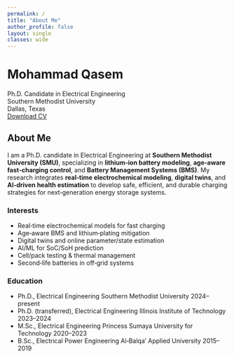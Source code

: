 ```yaml
---
permalink: /
title: "About Me"
author_profile: false
layout: single
classes: wide
---
```


<div class="mq-hero">
  <div class="mq-hero__inner">
    <div class="mq-hero__left">
      <div class="mq-hero__identity">
        <h1 class="mq-hero__name">Mohammad Qasem</h1>
        <div class="mq-hero__title">Ph.D. Candidate in Electrical Engineering</div>
        <div class="mq-hero__org">Southern Methodist University</div>
        <div class="mq-hero__location">Dallas, Texas</div>
        <div class="mq-hero__social">
          <a href="mailto:mqasem@mail.smu.edu" aria-label="Email"><i class="fas fa-envelope"></i></a>
          <a href="https://scholar.google.com" aria-label="Google Scholar"><i class="ai ai-google-scholar"></i></a>
          <a href="https://orcid.org" aria-label="ORCID"><i class="ai ai-orcid"></i></a>
          <a href="https://github.com/MohammadQasem97" aria-label="GitHub"><i class="fab fa-github"></i></a>
          <a href="https://www.linkedin.com" aria-label="LinkedIn"><i class="fab fa-linkedin"></i></a>
        </div>
        <a class="mq-button" href="{{ '/files/Mohammad_Qasem_CV.pdf' | absolute_url }}" target="_blank" rel="noopener">
          <i class="fas fa-download"></i> Download CV
        </a>
      </div>
    </div>
    <div class="mq-hero__right">
      <h2>About Me</h2>
      <p>
        I am a Ph.D. candidate in Electrical Engineering at <strong>Southern Methodist University (SMU)</strong>, specializing in
        <strong>lithium‑ion battery modeling</strong>, <strong>age‑aware fast‑charging control</strong>, and <strong>Battery Management Systems (BMS)</strong>.
        My research integrates <strong>real‑time electrochemical modeling</strong>, <strong>digital twins</strong>, and <strong>AI‑driven health estimation</strong>
        to develop safe, efficient, and durable charging strategies for next‑generation energy storage systems.
      </p>
      <div class="mq-grid">
        <div class="mq-card">
          <h3>Interests</h3>
          <ul>
            <li>Real‑time electrochemical models for fast charging</li>
            <li>Age‑aware BMS and lithium‑plating mitigation</li>
            <li>Digital twins and online parameter/state estimation</li>
            <li>AI/ML for SoC/SoH prediction</li>
            <li>Cell/pack testing &amp; thermal management</li>
            <li>Second‑life batteries in off‑grid systems</li>
          </ul>
        </div>
        <div class="mq-card">
          <h3>Education</h3>
          <ul class="mq-timeline">
            <li>
              <span class="mq-tl-degree">Ph.D., Electrical Engineering</span>
              <span class="mq-tl-inst">Southern Methodist University</span>
              <span class="mq-tl-year">2024–present</span>
            </li>
            <li>
              <span class="mq-tl-degree">Ph.D. (transferred), Electrical Engineering</span>
              <span class="mq-tl-inst">Illinois Institute of Technology</span>
              <span class="mq-tl-year">2023–2024</span>
            </li>
            <li>
              <span class="mq-tl-degree">M.Sc., Electrical Engineering</span>
              <span class="mq-tl-inst">Princess Sumaya University for Technology</span>
              <span class="mq-tl-year">2020–2023</span>
            </li>
            <li>
              <span class="mq-tl-degree">B.Sc., Electrical Power Engineering</span>
              <span class="mq-tl-inst">Al‑Balqa’ Applied University</span>
              <span class="mq-tl-year">2015–2019</span>
            </li>
          </ul>
        </div>
      </div>
    </div>
  </div>
</div>
